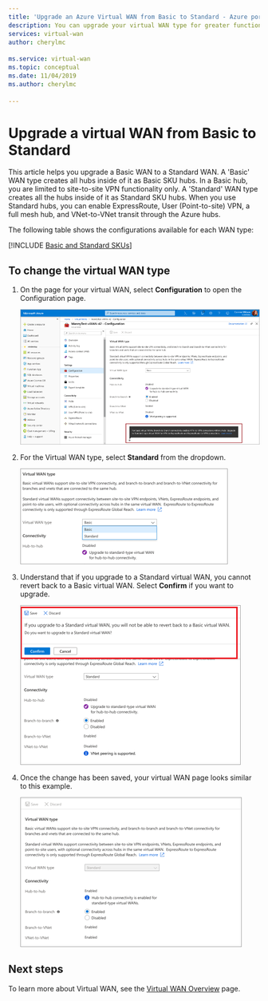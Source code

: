 ```yaml
---
title: 'Upgrade an Azure Virtual WAN from Basic to Standard - Azure portal | Microsoft Docs'
description: You can upgrade your virtual WAN type for greater functionality.
services: virtual-wan
author: cherylmc

ms.service: virtual-wan
ms.topic: conceptual
ms.date: 11/04/2019
ms.author: cherylmc

---
```


# Upgrade a virtual WAN from Basic to Standard

This article helps you upgrade a Basic WAN to a Standard WAN. A 'Basic' WAN type creates all hubs inside of it as Basic SKU hubs. In a Basic hub, you are limited to site-to-site VPN functionality only. A 'Standard' WAN type creates all the hubs inside of it as Standard SKU hubs. When you use Standard hubs, you can enable ExpressRoute, User (Point-to-site) VPN, a full mesh hub, and VNet-to-VNet transit through the Azure hubs.

The following table shows the configurations available for each WAN type:

[!INCLUDE [Basic and Standard SKUs](../../includes/virtual-wan-standard-basic-include.md)]

## To change the virtual WAN type

1. On the page for your virtual WAN, select **Configuration** to open the Configuration page.

   ![Virtual WAN diagram](./media/upgrade-virtual-wan-to-standard/1.png)
2. For the Virtual WAN type, select **Standard** from the dropdown.

   ![Virtual WAN diagram](./media/upgrade-virtual-wan-to-standard/2.png)
3. Understand that if you upgrade to a Standard virtual WAN, you cannot revert back to a Basic virtual WAN. Select **Confirm** if you want to upgrade.

   ![Virtual WAN diagram](./media/upgrade-virtual-wan-to-standard/4.png)
4. Once the change has been saved, your virtual WAN page looks similar to this example.

   ![Virtual WAN diagram](./media/upgrade-virtual-wan-to-standard/5.png)

## Next steps

To learn more about Virtual WAN, see the [Virtual WAN Overview](virtual-wan-about.md) page.